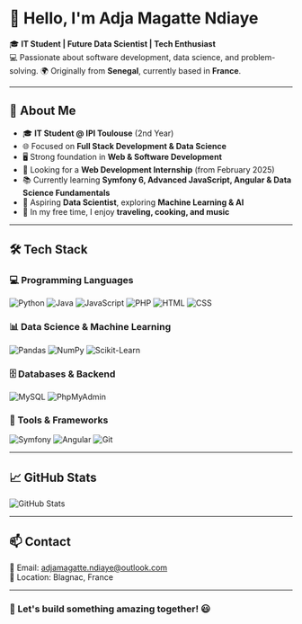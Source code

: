 # 👋 Hello, I'm Adja Magatte Ndiaye

🎓 **IT Student | Future Data Scientist | Tech Enthusiast**<br>
💻 Passionate about software development, data science, and problem-solving.
🌍 Originally from **Senegal**, currently based in **France**.

---
## 📜 About Me
- 🎓 **IT Student @ IPI Toulouse** (2nd Year)
- 🌐 Focused on **Full Stack Development & Data Science**
- 🖥️ Strong foundation in **Web & Software Development**
- 🚀 Looking for a **Web Development Internship** (from February 2025)
- 📚 Currently learning **Symfony 6, Advanced JavaScript, Angular & Data Science Fundamentals**
- 🎯 Aspiring **Data Scientist**, exploring **Machine Learning & AI**
- 🎨 In my free time, I enjoy **traveling, cooking, and music**

---
## 🛠️ Tech Stack

### **💻 Programming Languages**
![Python](https://img.shields.io/badge/Python-3776AB?style=for-the-badge&logo=python&logoColor=white)
![Java](https://img.shields.io/badge/Java-007396?style=for-the-badge&logo=java&logoColor=white)
![JavaScript](https://img.shields.io/badge/JavaScript-F7DF1E?style=for-the-badge&logo=javascript&logoColor=black)
![PHP](https://img.shields.io/badge/PHP-777BB4?style=for-the-badge&logo=php&logoColor=white)
![HTML](https://img.shields.io/badge/HTML-E34F26?style=for-the-badge&logo=html5&logoColor=white)
![CSS](https://img.shields.io/badge/CSS-1572B6?style=for-the-badge&logo=css3&logoColor=white)

### **📊 Data Science & Machine Learning**
![Pandas](https://img.shields.io/badge/Pandas-150458?style=for-the-badge&logo=pandas&logoColor=white)
![NumPy](https://img.shields.io/badge/NumPy-013243?style=for-the-badge&logo=numpy&logoColor=white)
![Scikit-Learn](https://img.shields.io/badge/Scikit%20Learn-F7931E?style=for-the-badge&logo=scikit-learn&logoColor=white)

### **🗄️ Databases & Backend**
![MySQL](https://img.shields.io/badge/MySQL-4479A1?style=for-the-badge&logo=mysql&logoColor=white)
![PhpMyAdmin](https://img.shields.io/badge/PhpMyAdmin-6C78AF?style=for-the-badge&logo=phpmyadmin&logoColor=white)

### **🔧 Tools & Frameworks**
![Symfony](https://img.shields.io/badge/Symfony-000000?style=for-the-badge&logo=symfony&logoColor=white)
![Angular](https://img.shields.io/badge/Angular-DD0031?style=for-the-badge&logo=angular&logoColor=white)
![Git](https://img.shields.io/badge/Git-F05032?style=for-the-badge&logo=git&logoColor=white)


---
## 📈 GitHub Stats
![GitHub Stats](https://github-readme-stats.vercel.app/api?username=YOUR_GITHUB_USERNAME&show_icons=true&theme=radical)

---
## 📫 Contact
📩 Email: adjamagatte.ndiaye@outlook.com  
📍 Location: Blagnac, France  


---
### 🚀 Let's build something amazing together! 😃


